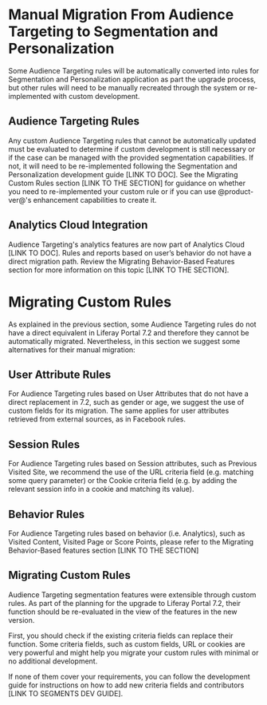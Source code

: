 # Manual Migration From Audience Targeting to Segmentation and Personalization

Some Audience Targeting rules will be automatically converted into rules for 
Segmentation and Personalization application as part the upgrade process, but 
other rules will need to be manually recreated through the system or 
re-implemented with custom development.

## Audience Targeting Rules

Any custom Audience Targeting rules that cannot be automatically updated must 
be evaluated to determine if custom development is still necessary or if the 
case can be managed with the provided segmentation capabilities. If not, it 
will need to be re-implemented following the Segmentation and Personalization 
development guide [LINK TO DOC]. See the Migrating Custom Rules section [LINK TO THE SECTION] for guidance on whether you need to re-implemented your custom rule or if you can use @product-ver@'s enhancement capabilities to create it.

## Analytics Cloud Integration

Audience Targeting's analytics features are now part of Analytics Cloud [LINK TO DOC]. Rules and reports based on user’s behavior do not have a direct migration path. Review the Migrating Behavior-Based Features section for more information on this topic [LINK TO THE SECTION].

# Migrating Custom Rules

As explained in the previous section, some Audience Targeting rules do not have a direct equivalent in Liferay Portal 7.2 and therefore they cannot be automatically migrated. Nevertheless, in this section we suggest some alternatives for their manual migration:

## User Attribute Rules

For Audience Targeting rules based on User Attributes that do not have a direct replacement in 7.2, such as gender or age, we suggest the use of custom fields for its migration. The same applies for user attributes retrieved from external sources, as in Facebook rules.

## Session Rules

For Audience Targeting rules based on Session attributes, such as Previous Visited Site, we recommend the use of the URL criteria field (e.g. matching some query parameter) or the Cookie criteria field (e.g. by adding the relevant session info in a cookie and matching its value). 

## Behavior Rules

For Audience Targeting rules based on behavior (i.e. Analytics), such as Visited Content, Visited Page or Score Points, please refer to the Migrating Behavior-Based features section [LINK TO THE SECTION]

## Migrating Custom Rules

Audience Targeting segmentation features were extensible through custom rules. As part of the planning for the upgrade to Liferay Portal 7.2, their function should be re-evaluated in the view of the features in the new version. 

First, you should check if the existing criteria fields can replace their function. Some criteria fields, such as custom fields, URL or cookies are very powerful and might help you migrate your custom rules with minimal or no additional development. 

If none of them cover your requirements, you can follow the development guide for instructions on how to add new criteria fields and contributors [LINK TO SEGMENTS DEV GUIDE].
